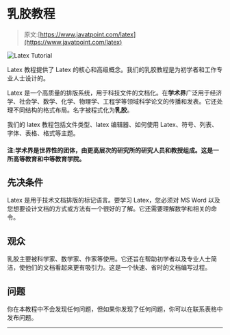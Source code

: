 # 乳胶教程

> 原文:[https://www.javatpoint.com/latex](https://www.javatpoint.com/latex)

![Latex Tutorial](../Images/ef248cfd309c852528c618bdef07f92b.png)

Latex 教程提供了 Latex 的核心和高级概念。我们的乳胶教程是为初学者和工作专业人士设计的。

Latex 是一个高质量的排版系统，用于科技文件的文档化。在**学术界**广泛用于经济学、社会学、数学、化学、物理学、工程学等领域科学论文的传播和发表。它还处理不同结构的格式布局。名字被程式化为**乳胶**。

我们的 latex 教程包括文件类型、latex 编辑器、如何使用 Latex、符号、列表、字体、表格、格式等主题。

#### 注:学术界是世界性的团体，由更高层次的研究所的研究人员和教授组成。这是一所高等教育和中等教育学院。

## 先决条件

Latex 是用于技术文档排版的标记语言。要学习 Latex，您必须对 MS Word 以及您想要设计文档的方式或方法有一个很好的了解。它还需要理解数学和相关的命令。

## 观众

乳胶主要被科学家、数学家、作家等使用。它还旨在帮助初学者以及专业人士简洁，使他们的文档看起来更有吸引力。这是一个快速、省时的文档编写过程。

## 问题

你在本教程中不会发现任何问题，但如果你发现了任何问题，你可以在联系表格中发布问题。

* * *
